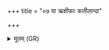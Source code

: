 +++
title = "०७ या ऋक्षीकाः कलीलान्दा"

+++
<details><summary>मूलम् (GR)</summary>

या ऋक्षीकाः कलीलान्दा-  
-अप्सु जाताः पुलीकयाः ।  
गोपा आसाम् एको वेद  
यतो जाताः सदान्वास्  
ता इतो नाशयामसि ॥
</details>